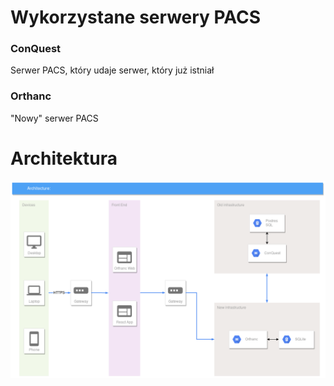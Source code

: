 # Wykorzystane serwery PACS

### ConQuest

Serwer PACS, który udaje serwer, który już istniał

### Orthanc

"Nowy" serwer PACS

# Architektura

![Architektura](images/architecture.png)